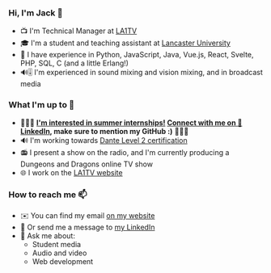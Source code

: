 ### Hi, I'm Jack 👋
- 📺 I'm Technical Manager at [LA1TV](https://github.com/LA1TV)
- 🎓 I'm a student and teaching assistant at [Lancaster University](https://lancaster.ac.uk)
- 🧠 I have experience in Python, JavaScript, Java, Vue.js, React, Svelte, PHP, SQL, C (and a little Erlang!)
- 🔊🎚 I'm experienced in sound mixing and vision mixing, and in broadcast media

### What I'm up to 🙌
- 🧑‍💼🔆 **<ins>I'm interested in summer internships!</ins> [Connect with me on 💼 LinkedIn](https://www.linkedin.com/in/jackdunncodes), make sure to mention my GitHub :)** 🔆🧑‍💼
- 🔊 I'm working towards [Dante Level 2 certification](https://www.audinate.com/learning/training-certification/dante-certification-program#l2)
- 📻 I present a show on the radio, and I'm currently producing a Dungeons and Dragons online TV show
- 🌐 I work on the [LA1TV website](https://la1tv.co.uk)

### How to reach me 📫
- ✉️ You can find my email [on my website](https://dunn.eu.org/contact)
- 💼 Or send me a message to [my LinkedIn](https://www.linkedin.com/in/jackdunncodes)
- 💬 Ask me about:
  - Student media
  - Audio and video
  - Web development

<!--
**JackDunnCodes/JackDunnCodes** is a ✨ _special_ ✨ repository because its `README.md` (this file) appears on your GitHub profile.

Here are some ideas to get you started:

- 🔭 I’m currently working on ...
- 🌱 I’m currently learning ...
- 👯 I’m looking to collaborate on ...
- 🤔 I’m looking for help with ...
- 💬 Ask me about ...
- 📫 How to reach me: ...
- 😄 Pronouns: ...
- ⚡ Fun fact: ...
-->
